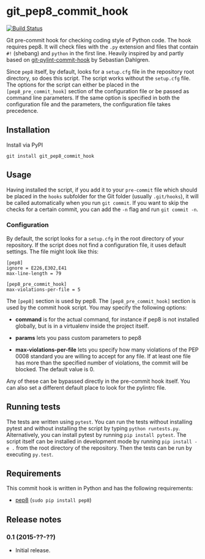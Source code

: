 git\_pep8\_commit\_hook
=======================

[![Build Status](https://travis-ci.org/sorenlind/git_pep8_commit_hook.svg?branch=master)](https://travis-ci.org/sorenlind/git_pep8_commit_hook)

Git pre-commit hook for checking coding style of Python code. The hook requires pep8. It will check files with the `.py` extension and files that contain `#!` (shebang) and `python` in the first line. Heavily inspired by and partly based on [git-pylint-commit-hook](https://github.com/sebdah/git-pylint-commit-hook) by Sebastian Dahlgren.

Since `pep8` itself, by default, looks for a `setup.cfg` file in the repository root directory, so does this script. The script works without the `setup.cfg` file. The options for the script can either be placed in the `[pep8_pre_commit_hook]` section of the configuration file or be passed as command line parameters. If the same option is specified in both the configuration file and the parameters, the configuration file takes precedence.


Installation
------------

Install via PyPI

```
git install git_pep8_commit_hook
```


Usage
------

Having installed the script, if you add it to your `pre-commit` file which should be placed in the `hooks` subfolder for the Git folder (usually `.git/hooks`), it will be called automatically when you run `git commit`. If you want to skip the checks for a certain commit, you can add the `-n` flag and run `git commit -n`.

### Configuration

By default, the script looks for a `setup.cfg` in the root directory of your repository. If the script does not find a configuration file, it uses default settings. The file might look like this:

```
[pep8]
ignore = E226,E302,E41
max-line-length = 79

[pep8_pre_commit_hook]
max-violations-per-file = 5
```

The `[pep8]` section is used by pep8. The `[pep8_pre_commit_hook]` section is used by the commit hook script. You may specify the following options:

* **command** is for the actual command, for instance if pep8 is not installed globally, but is in a virtualenv inside the project itself.

* **params** lets you pass custom parameters to pep8

* **max-violations-per-file** lets you specify how many violations of the PEP 0008 standard you are willing to accept for any file. If at least one file has more than the specified number of violations, the commit will be blocked. The default value is 0.

Any of these can be bypassed directly in the pre-commit hook itself.  You can also set a different default place to look for the pylintrc file.

Running tests
-------------

The tests are written using `pytest`. You can run the tests without installing pytest and without installing the script by typing `python runtests.py`. Alternatively, you can install pytest by running `pip install pytest`. The script itself can be installed in development mode by running `pip install -e .` from the root directory of the repository. Then the tests can be run by executing `py.test`.

Requirements
------------

This commit hook is written in Python and has the following requirements:

- [pep8](https://github.com/pycqa/pep8) (`sudo pip install pep8`)



Release notes
-------------

### 0.1 (2015-??-??)

 - Initial release.